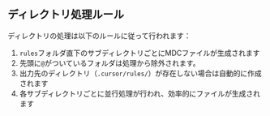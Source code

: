 ## ディレクトリ処理ルール

ディレクトリの処理は以下のルールに従って行われます：

1. `rules`フォルダ直下のサブディレクトリごとにMDCファイルが生成されます
2. 先頭に`@`がついているフォルダは処理から除外されます。
3. 出力先のディレクトリ（`.cursor/rules/`）が存在しない場合は自動的に作成されます
4. 各サブディレクトリごとに並行処理が行われ、効率的にファイルが生成されます